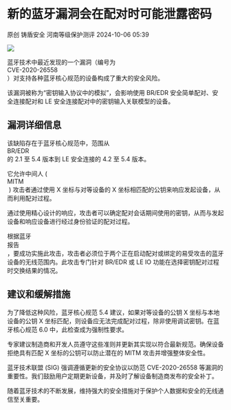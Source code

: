 #  新的蓝牙漏洞会在配对时可能泄露密码   
原创 铸盾安全  河南等级保护测评   2024-10-06 05:39  
  
![](https://mmbiz.qpic.cn/sz_mmbiz_png/sNicKB84ZxoGUfky3E0cx22a0jfZgQE5prX6xZib1NHeUvGbzvLcy8NBkcbIgUjnmGCLRA53xYrzF74XUzEALdKw/640?wx_fmt=png&from=appmsg "")  
  
蓝牙技术中最近发现的一个漏洞（编号为  
CVE-2020-26558  
）对支持各种蓝牙核心规范的设备构成了重大的安全风险。  
  
该漏洞被称为“密钥输入协议中的模拟”，会影响使用 BR/EDR 安全简单配对、安全连接配对和 LE 安全连接配对中的密钥输入关联模型的设备。  
## 漏洞详细信息  
  
该缺陷存在于蓝牙核心规范中，范围从  
BR/EDR  
的 2.1 至 5.4 版本到 LE 安全连接的 4.2 至 5.4 版本。  
  
它允许中间人 (   
MITM  
 ) 攻击者通过使用 X 坐标与对等设备的 X 坐标相匹配的公钥来响应发起设备，从而利用配对过程。  
  
通过使用精心设计的响应，攻击者可以确定配对会话期间使用的密钥，从而与发起设备和响应设备进行经过身份验证的配对过程。  
  
根据蓝牙  
报告  
，要成功实施此攻击，攻击者必须位于两个正在启动配对或绑定的易受攻击的蓝牙设备的无线范围内。此攻击专门针对 BR/EDR 或 LE IO 功能在选择密钥配对过程时交换结果的情况。  
## 建议和缓解措施  
  
为了降低这种风险，蓝牙核心规范 5.4 建议，如果对等设备的公钥 X 坐标与本地设备的公钥 X 坐标匹配，则设备应无法完成配对过程，除非使用调试密钥。在蓝牙核心规范 6.0 中，此检查成为强制性要求。  
  
专家建议制造商和开发人员遵守这些准则并更新其实现以符合最新规范。确保设备拒绝具有匹配 X 坐标的公钥可以防止潜在的 MITM 攻击并增强整体安全性。  
  
蓝牙技术联盟 (SIG) 强调遵循更新的安全协议以防范 CVE-2020-26558 等漏洞的重要性。我们鼓励用户定期更新设备，并及时了解设备制造商发布的安全补丁。  
  
随着蓝牙技术的不断发展，维持强大的安全措施对于保护个人数据和安全的无线通信至关重要。  
  
